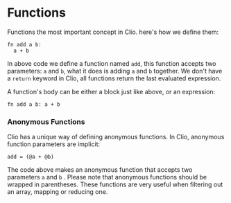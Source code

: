 # Functions

Functions the most important concept in Clio. here's how we define them:

```text
fn add a b:
  a + b
```

In above code we define a function named `add`, this function accepts two parameters: `a` and `b`, what it does is adding `a` and `b` together. We don't have a `return` keyword in Clio, all functions return the last evaluated expression.

A function's body can be either a block just like above, or an expression:

```text
fn add a b: a + b
```

### Anonymous Functions

Clio has a unique way of defining anonymous functions. In Clio, anonymous function parameters are implicit:

```text
add = (@a + @b)
```

The code above makes an anonymous function that accepts two parameters `a` and `b` . Please note that anonymous functions should be wrapped in parentheses. These functions are very useful when filtering out an array, mapping or reducing one.

